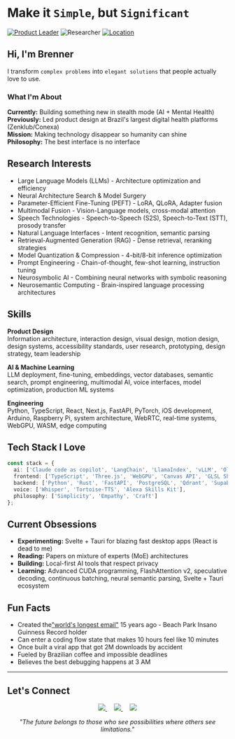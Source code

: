 # Make it `Simple`, but `Significant`

[![Product Leader](https://img.shields.io/badge/Product%20Leader-22%2B%20years-black.svg)](https://linkedin.com/in/brennercruvinel)
![Researcher](https://img.shields.io/badge/🔬-AI%20Researcher-purple.svg)
[![Location](https://img.shields.io/badge/📍-São%20Paulo%2C%20Brazil-red.svg)](https://maps.app.goo.gl/saopaulo)

## Hi, I'm Brenner

I transform `complex problems` into `elegant solutions` that people actually love to use.

### What I'm About

**Currently:** Building something new in stealth mode (AI + Mental Health)  
**Previously:** Led product design at Brazil's largest digital health platforms (Zenklub/Conexa)  
**Mission:** Making technology disappear so humanity can shine  
**Philosophy:** The best interface is no interface  

## Research Interests

* Large Language Models (LLMs) - Architecture optimization and efficiency
* Neural Architecture Search & Model Surgery
* Parameter-Efficient Fine-Tuning (PEFT) - LoRA, QLoRA, Adapter fusion
* Multimodal Fusion - Vision-Language models, cross-modal attention
* Speech Technologies - Speech-to-Speech (S2S), Speech-to-Text (STT), prosody transfer
* Natural Language Interfaces - Intent recognition, semantic parsing
* Retrieval-Augmented Generation (RAG) - Dense retrieval, reranking strategies
* Model Quantization & Compression - 4-bit/8-bit inference optimization
* Prompt Engineering - Chain-of-thought, few-shot learning, instruction tuning
* Neurosymbolic AI - Combining neural networks with symbolic reasoning
* Neurosemantic Computing - Brain-inspired language processing architectures

## Skills

**Product Design**  
Information architecture, interaction design, visual design, motion design, design systems, accessibility standards, user research, prototyping, design strategy, team leadership

**AI & Machine Learning**  
LLM deployment, fine-tuning, embeddings, vector databases, semantic search, prompt engineering, multimodal AI, voice interfaces, model optimization, production ML systems

**Engineering**  
Python, TypeScript, React, Next.js, FastAPI, PyTorch, iOS development, Arduino, Raspberry Pi, system architecture, WebRTC, real-time systems, WebGPU, WASM, edge computing

## Tech Stack I Love

```typescript
const stack = {
  ai: ['Claude code as copilot', 'LangChain', 'LlamaIndex', 'vLLM', 'Ollama', 'HuggingFace', 'LM Studio'],
  frontend: ['TypeScript', 'Three.js', 'WebGPU', 'Canvas API', 'GLSL Shaders'],
  backend: ['Python', 'Rust', 'FastAPI', 'PostgreSQL', 'Qdrant', 'Supabase'],
  voice: ['Whisper', 'Tortoise-TTS', 'Alexa Skills Kit'],
  philosophy: ['Simplicity', 'Empathy', 'Craft']
};
```

## Current Obsessions

- **Experimenting:** Svelte + Tauri for blazing fast desktop apps (React is dead to me)
- **Reading:** Papers on mixture of experts (MoE) architectures
- **Building:** Local-first AI tools that respect privacy
- **Learning:** Advanced CUDA programming, FlashAttention v2, speculative decoding, continuous batching, neural semantic parsing, Svelte + Tauri ecosystem

## Fun Facts

- Created the["world's longest email"](https://www.meioemensagem.com.br/comunicacao/acao-do-beach-park-propoe-emocao-real) 15 years ago - Beach Park Insano Guinness Record holder
- Can enter a coding flow state that makes 10 hours feel like 10 minutes
- Once built a viral app that got 2M downloads by accident
- Fueled by Brazilian coffee and impossible deadlines
- Believes the best debugging happens at 3 AM

---

## Let's Connect

<p align="center">
  <a href="https://linkedin.com/in/brennercruvinel">
    <img src="https://img.shields.io/badge/LinkedIn-0077B5?style=for-the-badge&logo=linkedin&logoColor=white" />
  </a>
  &nbsp;&nbsp;&nbsp;
  <a href="https://instagram.com/brennercruvinel">
    <img src="https://img.shields.io/badge/Instagram-E4405F?style=for-the-badge&logo=instagram&logoColor=white" />
  </a>
  &nbsp;&nbsp;&nbsp;
  <a href="https://twitter.com/brennercruvinel">
    <img src="https://img.shields.io/badge/Twitter-1DA1F2?style=for-the-badge&logo=twitter&logoColor=white" />
  </a>
</p>
<p align="center">
  <i>"The future belongs to those who see possibilities where others see limitations."</i>
</p>



